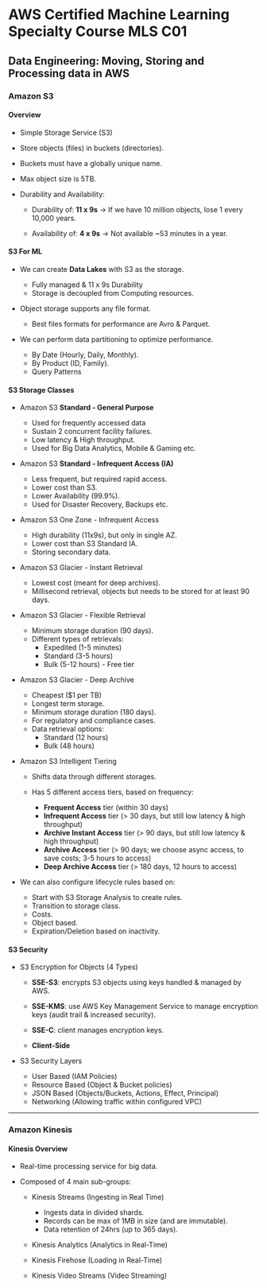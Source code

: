 # AWS Certified Machine Learning Specialty Course MLS C01

## Data Engineering: Moving, Storing and Processing data in AWS

### Amazon S3

#### **Overview**

- Simple Storage Service (S3)
- Store objects (files) in buckets (directories).
- Buckets must have a globally unique name.
- Max object size is 5TB.

- Durability and Availability:

  - Durability of: **11 x 9s** &rarr; If we have 10 million objects, lose 1 every 10,000 years.

  - Availability of: **4 x 9s** &rarr; Not available ~53 minutes in a year.

#### **S3 For ML**

- We can create **Data Lakes** with S3 as the storage.

  - Fully managed & 11 x 9s Durability
  - Storage is decoupled from Computing resources.

- Object storage supports any file format.
  
  - Best files formats for performance are Avro & Parquet.

- We can perform data partitioning to optimize performance.

  - By Date (Hourly, Daily, Monthly).
  - By Product (ID, Family).
  - Query Patterns

#### **S3 Storage Classes**

- Amazon S3 **Standard - General Purpose**

  - Used for frequently accessed data
  - Sustain 2 concurrent facility failures.
  - Low latency & High throughput.
  - Used for Big Data Analytics, Mobile & Gaming etc.

- Amazon S3 **Standard - Infrequent Access (IA)**

  - Less frequent, but required rapid access.
  - Lower cost than S3.
  - Lower Availability (99.9%).
  - Used for Disaster Recovery, Backups etc.

- Amazon S3 One Zone - Infrequent Access

  - High durability (11x9s), but only in single AZ.
  - Lower cost than S3 Standard IA.
  - Storing secondary data.

- Amazon S3 Glacier - Instant Retrieval

  - Lowest cost (meant for deep archives).
  - Millisecond retrieval, objects but needs to be stored for at least 90 days.

- Amazon S3 Glacier - Flexible Retrieval

  - Minimum storage duration (90 days).
  - Different types of retrievals:
    - Expedited (1-5 minutes)
    - Standard (3-5 hours)
    - Bulk (5-12 hours) - Free tier

- Amazon S3 Glacier - Deep Archive

  - Cheapest ($1 per TB)
  - Longest term storage.
  - Minimum storage duration (180 days).
  - For regulatory and compliance cases.
  - Data retrieval options:
    - Standard (12 hours)
    - Bulk (48 hours)

- Amazon S3 Intelligent Tiering

  - Shifts data through different storages.
  - Has 5 different access tiers, based on frequency:
  
    - **Frequent Access** tier (within 30 days)
    - **Infrequent Access** tier (> 30 days, but still low latency & high throughput)
    - **Archive Instant Access** tier (> 90 days, but still low latency & high throughput)
    - **Archive Access** tier (> 90 days; we choose async access, to save costs; 3-5 hours to access)
    - **Deep Archive Access** tier (> 180 days, 12 hours to access)

- We can also configure lifecycle rules based on:

  - Start with S3 Storage Analysis to create rules.
  - Transition to storage class.
  - Costs.
  - Object based.
  - Expiration/Deletion based on inactivity.

#### **S3 Security**
  
- S3 Encryption for Objects (4 Types)

  - **SSE-S3**: encrypts S3 objects using keys handled & managed by AWS.

  - **SSE-KMS**: use AWS Key Management Service to manage encryption keys (audit trail & increased security).

  - **SSE-C**: client manages encryption keys.

  - **Client-Side**

- S3 Security Layers

  - User Based (IAM Policies)
  - Resource Based (Object & Bucket policies)
  - JSON Based (Objects/Buckets, Actions, Effect, Principal)
  - Networking (Allowing traffic within configured VPC)

---

### Amazon Kinesis

#### **Kinesis Overview**

- Real-time processing service for big data.
- Composed of 4 main sub-groups:
  
  - Kinesis Streams (Ingesting in Real Time)

    - Ingests data in divided shards.
    - Records can be max of 1MB in size (and are immutable).
    - Data retention of 24hrs (up to 365 days).

  - Kinesis Analytics (Analytics in Real-Time)
  - Kinesis Firehose (Loading in Real-Time)
  - Kinesis Video Streams (Video Streaming)


